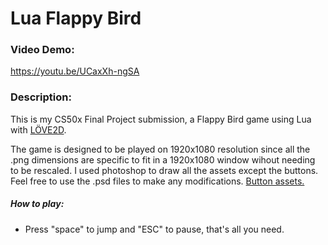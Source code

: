 # Lua Flappy Bird
### Video Demo:  
  https://youtu.be/UCaxXh-ngSA
### Description:

This is my CS50x Final Project submission, a Flappy Bird game using Lua with [LÖVE2D](https://love2d.org/wiki/Main_Page).
  
The game is designed to be played on 1920x1080 resolution since all the .png dimensions are specific to fit in a 1920x1080 window wihout needing to be rescaled. I used photoshop to draw all the assets except the buttons. Feel free to use the .psd files to make any modifications. [Button assets.](https://nectanebo.itch.io/menu-buttons)
##### How to play:
  - Press "space" to jump and "ESC" to pause, that's all you need.
